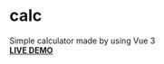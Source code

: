 # calc

Simple calculator made by using Vue 3 <br>
**[LIVE DEMO](https://vue-calculator-szybkirito.herokuapp.com/)**

